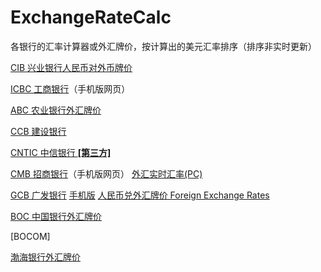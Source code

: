# ExchangeRateCalc
各银行的汇率计算器或外汇牌价，按计算出的美元汇率排序（排序非实时更新）

[CIB 兴业银行人民币对外币牌价](https://personalbank.cib.com.cn/pers/main/pubinfo/ifxQuotationQuery.do)

[ICBC 工商银行](https://m.icbc.com.cn/mpage/calculator/foreign-currency)（手机版网页）

[ABC 农业银行外汇牌价](https://ewealth.abchina.com/ForeignExchange/ListPrice/)

[CCB 建设银行](http://forex3.ccb.com/cn/forex/exchange-calculation.html)

[CNTIC 中信银行 **[第三方]**](https://www.kylc.com/bank/rmbfx/b-citic.html)

[CMB 招商银行](https://m.cmbchina.com/forexcal.html)（手机版网页） [外汇实时汇率(PC)](https://fx.cmbchina.com/Hq/)

[GCB 广发银行](https://www.cgbchina.com.cn/Channel/12121773) [手机版](https://m.cgbchina.com.cn/Channel/17691076) [人民币兑外汇牌价 Foreign Exchange Rates](https://www.cgbchina.com.cn/Info/12154717)

[BOC 中国银行外汇牌价](https://www.boc.cn/sourcedb/whpj/)

[BOCOM]

[渤海银行外汇牌价](https://www.cbhb.com.cn/cbhbank/jrgj/whpj/index.shtml)
